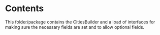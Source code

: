 # Contents

This folder/package contains the CitiesBuilder and a load of interfaces for
making sure the necessary fields are set and to allow optional fields.